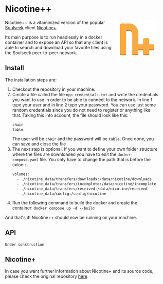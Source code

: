 # Nicotine++

<img src="pynicotine/gtkgui/icons/hicolor/scalable/apps/org.nicotine_plus.Nicotine.svg" align="right" width="128" height="128" style="margin: 0 10px">

Nicotine++ is a vitaminized version of the popular [Soulseek](https://www.slsknet.org/) client [Nicotine+](https://nicotine-plus.org/).

Its main purpose is to run headlessly in a docker container and to expose an API so that any client is able to search and download your favorite files using the Soulseek peer-to-peer network.

## Install

The installation steps are:

1. Checkout the repository in your machine.
2. Create a file called the file `npp_credentials.txt` and write the credentials you want to use in order to be able to connect to the network. In line 1 type your user and in line 2 type your password. You can use just some random credentials since you do not need to register or anything like that. Taking this into account, the file should look like this:
   ```
   chair
   table
   ```
    The user will be `chair` and the password will be `table`. Once done, you can save and close the file
3. The next step is optional. If you want to define your own folder structure where the files are downloaded you have to edit the `docker-compose.yaml` file. You only have to change the path that is before the colon `:`.
    ```
    volumes:
      - ./nicotine_data/transfers/downloads:/data/nicotine/downloads
      - ./nicotine_data/transfers/incomplete:/data/nicotine/incomplete
      - ./nicotine_data/transfers/received:/data/nicotine/received
      - ./nicotine_data/config:/config/nicotine
    
    ```
4. Run the following command to build the docker and create the container: ```docker compose up -d --build```

And that's it! Nicotine++ should now be running on your machine.

## API

```
Under construction
```

## Nicotine+
In case you want further information about Nicotine+ and its source code, please check the original repository [here](https://github.com/nicotine-plus/nicotine-plus).
